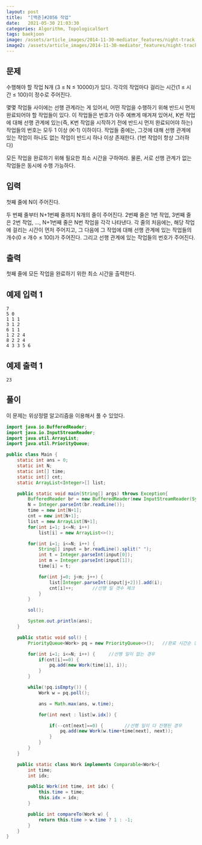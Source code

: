 ```yaml
---
layout: post
title:  "[백준]#2056 작업"
date:   2021-05-30 21:03:30
categories: Algorithm, TopologicalSort
tags: baekjoon
image: /assets/article_images/2014-11-30-mediator_features/night-track.JPG
image2: /assets/article_images/2014-11-30-mediator_features/night-track-mobile.JPG
---
```


문제
--------------------

수행해야 할 작업 N개 (3 ≤ N ≤ 10000)가 있다. 각각의 작업마다 걸리는 시간(1 ≤ 시간 ≤ 100)이 정수로 주어진다.

몇몇 작업들 사이에는 선행 관계라는 게 있어서, 어떤 작업을 수행하기 위해 반드시 먼저 완료되어야 할 작업들이 있다. 이 작업들은 번호가 아주 예쁘게 매겨져 있어서, K번 작업에 대해 선행 관계에 있는(즉, K번 작업을 시작하기 전에 반드시 먼저 완료되어야 하는) 작업들의 번호는 모두 1 이상 (K-1) 이하이다. 작업들 중에는, 그것에 대해 선행 관계에 있는 작업이 하나도 없는 작업이 반드시 하나 이상 존재한다. (1번 작업이 항상 그러하다)

모든 작업을 완료하기 위해 필요한 최소 시간을 구하여라. 물론, 서로 선행 관계가 없는 작업들은 동시에 수행 가능하다.

입력
---------------------------

첫째 줄에 N이 주어진다.

두 번째 줄부터 N+1번째 줄까지 N개의 줄이 주어진다. 2번째 줄은 1번 작업, 3번째 줄은 2번 작업, ..., N+1번째 줄은 N번 작업을 각각 나타낸다. 각 줄의 처음에는, 해당 작업에 걸리는 시간이 먼저 주어지고, 그 다음에 그 작업에 대해 선행 관계에 있는 작업들의 개수(0 ≤ 개수 ≤ 100)가 주어진다. 그리고 선행 관계에 있는 작업들의 번호가 주어진다.

출력
----------------

첫째 줄에 모든 작업을 완료하기 위한 최소 시간을 출력한다.

예제 입력 1 
----------------------

```
7
5 0
1 1 1
3 1 2
6 1 1
1 2 2 4
8 2 2 4
4 3 3 5 6
```

예제 출력 1 
------------------------

```
23
```

풀이
--------------------------

이 문제는 위상정렬 알고리즘을 이용해서 풀 수 있었다.

```java
import java.io.BufferedReader;
import java.io.InputStreamReader;
import java.util.ArrayList;
import java.util.PriorityQueue;

public class Main {
    static int ans = 0;
    static int N;
    static int[] time;
    static int[] cnt;
    static ArrayList<Integer>[] list;

    public static void main(String[] args) throws Exception{
        BufferedReader br = new BufferedReader(new InputStreamReader(System.in));
        N = Integer.parseInt(br.readLine());
        time = new int[N+1];
        cnt = new int[N+1];
        list = new ArrayList[N+1];
        for(int i=1; i<=N; i++)
            list[i] = new ArrayList<>();

        for(int i=1; i<=N; i++) {
            String[] input = br.readLine().split(" ");
            int t = Integer.parseInt(input[0]);
            int m = Integer.parseInt(input[1]);
            time[i] = t;

            for(int j=0; j<m; j++) {
                list[Integer.parseInt(input[j+2])].add(i);
                cnt[i]++;       //선행 일 갯수 체크
            }
        }

        sol();

        System.out.println(ans);
    }

    public static void sol() {
        PriorityQueue<Work> pq = new PriorityQueue<>();   //완료 시간순 정렬을 위한 우선순위 큐

        for(int i=1; i<=N; i++) {     //선행 일이 없는 경우
            if(cnt[i]==0) {
                pq.add(new Work(time[i], i));
            }
        }

        while(!pq.isEmpty()) {
            Work w = pq.poll();

            ans = Math.max(ans, w.time);

            for(int next : list[w.idx]) {

                if(--cnt[next]==0) {        //선행 일이 다 진행된 경우
                    pq.add(new Work(w.time+time[next], next));
                }
            }
        }
    }

    public static class Work implements Comparable<Work>{
        int time;
        int idx;

        public Work(int time, int idx) {
            this.time = time;
            this.idx = idx;
        }

        public int compareTo(Work w) {
            return this.time > w.time ? 1 : -1;
        }
    }
}
```
